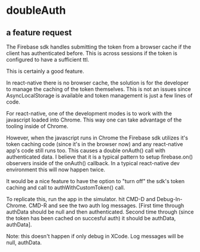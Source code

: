 # doubleAuth

## a feature request

The Firebase sdk handles submitting the token from a browser cache if
the client has authenticated before. This is across sessions if the token
is configured to have a sufficient ttl.

This is certainly a good feature.

In react-native there is no browser cache, the solution is for the developer
to manage the caching of the token themselves. This is not an issues since
AsyncLocalStorage is available and token management is just a few lines of 
code.

For react-native, one of the development modes is to work with the javascript
loaded into Chrome. This way one can take advantage of the tooling inside of 
Chrome.

However, when the javascript runs in Chrome the Firebase sdk utilizes it's token
caching code (since it's in the browser now) and any react-native app's code still
runs too. This causes a double onAuth() call with authenticated data. I believe that
it is a typical pattern to setup firebase.on() observers inside of the onAuth() callback.
In a typical react-native dev environment this will now happen twice.

It would be a nice feature to have the option to "turn off" the sdk's token caching and call to
authWithCustomToken() call.

To replicate this, run the app in the simulator. hit CMD-D and Debug-In-Chrome. CMD-R and see the two
auth log messages. [First time through authData should be null and then authenticated. Second time through (since
the token has been cached on succesful auth) it should be authData, authData]. 

Note: this doesn't happen if only debug in XCode. Log messages will be null, authData.
